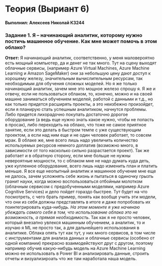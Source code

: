 # Теория (Выриант 6)

#### Выполнил: Алексеев Николай К3244

### Задание 1. Я – начинающий аналитик, которому нужно постичь машинное обучение. Как мне может помочь в этом облако?

**Ответ:** Я начинающий аналитик, соответственно, у меня маловероятно есть мощный компьютер, да и денег не так много. Тут на сцену выходят облачные сервисы, (например Azure Virtual Machines, Azure Machine Learning и Amazon SageMaker) они за небольшую цену дают доступ к хорошему железу, значительным вычислительным ресурсам, так необходимым для обучения сложных моделей. Но я же только начинающий аналитик, зачем мне это мощное железо спрошу я. Я же и отвечу, если не пользоваться облаком, то, конечно, можно и на своей машине заниматься обучением моделей, работой с данными и т.д., но как только придется расширять проекты, а это неизбежно произойдет, если я планирую стать успешным аналитиком, начнутся проблемы. Либо придется лихорадочно покупать достаточно дорогое оборудование (а ведь еще нужно знать какое нужно, чтобы не попасть в просак), либо переходить на облако, что тоже не самое приятное занятие, если это делать в быстром темпе с уже существующим проектом, а если над ним еще и не один человек работает, то совсем мрак. В облаке же, мне всего лишь надо увеличить количество используемых ресурсов немного доплатив (возможно много, в зависимости от того насколько сильно разрастается проект). Так же работает и в обратную сторону, если мне больше не нужны невероятные мощности, то с облаком мне не надо думать куда деть, уже купленное оборудование, всего лишь надо изменить план и платить меньше. Я все еще неопытный аналитик и машинное обучение мне еще не далось, зачем усложнять себе жизнь и пытаться в одиночку грызть гранит науки, когда можно воспользоваться отбойным молотком (облачным сервисом с предобученными моделями, например Azure Cognitive Services) и дело пойдет гораздо быстрее. Тут будет на что посмотреть, с чего брать пример, понять как вообще учить эти модели, что они из себя должны представлять в итоге и даже попробовать их поинтегрировать куда-нибудь. _На этом моменте я уже начинаю убеждать самого себя в том, что использование облака это не возможность, а прямая необходимость_. Так как я не просто человек, который внезапно увлекся машинным обучением, а аналитик, то и изучаю я ML не просто так, а для дальнейшего использования в аналитике. Облака опять тут как тут, у них много сервисов, в том числе с инструментами для анализа данных и облачные сервисы (особено от одной компании) прекрасно взаимодействуют друг с другом, поэтому например обучив какую-нибудь модель на Azure Machine Learning можно ее использовать в Power BI и анализировать данные, строить отчеты и визуализироать что же там наработала наша модель.
